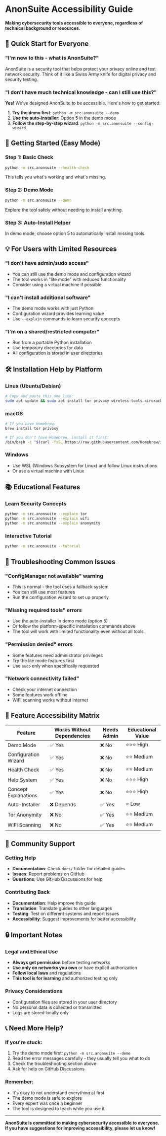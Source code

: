 # AnonSuite Accessibility Guide

**Making cybersecurity tools accessible to everyone, regardless of technical background or resources.**

## 🎯 Quick Start for Everyone

### "I'm new to this - what is AnonSuite?"
AnonSuite is a security tool that helps protect your privacy online and test network security. Think of it like a Swiss Army knife for digital privacy and security testing.

### "I don't have much technical knowledge - can I still use this?"
**Yes!** We've designed AnonSuite to be accessible. Here's how to get started:

1. **Try the demo first**: `python -m src.anonsuite --demo`
2. **Use the auto-installer**: Option 5 in the demo mode
3. **Follow the step-by-step wizard**: `python -m src.anonsuite --config-wizard`

## 🚀 Getting Started (Easy Mode)

### Step 1: Basic Check
```bash
python -m src.anonsuite --health-check
```
This tells you what's working and what's missing.

### Step 2: Demo Mode
```bash
python -m src.anonsuite --demo
```
Explore the tool safely without needing to install anything.

### Step 3: Auto-Install Helper
In demo mode, choose option 5 to automatically install missing tools.

## 💡 For Users with Limited Resources

### "I don't have admin/sudo access"
- You can still use the demo mode and configuration wizard
- The tool works in "lite mode" with reduced functionality
- Consider using a virtual machine if possible

### "I can't install additional software"
- The demo mode works with just Python
- Configuration wizard provides learning value
- Use `--explain` commands to learn security concepts

### "I'm on a shared/restricted computer"
- Run from a portable Python installation
- Use temporary directories for data
- All configuration is stored in user directories

## 🛠 Installation Help by Platform

### Linux (Ubuntu/Debian)
```bash
# Copy and paste this one line:
sudo apt update && sudo apt install tor privoxy wireless-tools aircrack-ng
```

### macOS
```bash
# If you have Homebrew:
brew install tor privoxy

# If you don't have Homebrew, install it first:
/bin/bash -c "$(curl -fsSL https://raw.githubusercontent.com/Homebrew/install/HEAD/install.sh)"
```

### Windows
- Use WSL (Windows Subsystem for Linux) and follow Linux instructions
- Or use a virtual machine with Linux

## 📚 Educational Features

### Learn Security Concepts
```bash
python -m src.anonsuite --explain tor
python -m src.anonsuite --explain wifi
python -m src.anonsuite --explain anonymity
```

### Interactive Tutorial
```bash
python -m src.anonsuite --tutorial
```

## 🔧 Troubleshooting Common Issues

### "ConfigManager not available" warning
- This is normal - the tool uses a fallback system
- You can still use most features
- Run the configuration wizard to set up properly

### "Missing required tools" errors
- Use the auto-installer in demo mode (option 5)
- Or follow the platform-specific installation commands above
- The tool will work with limited functionality even without all tools

### "Permission denied" errors
- Some features need administrator privileges
- Try the lite mode features first
- Use `sudo` only when specifically requested

### "Network connectivity failed"
- Check your internet connection
- Some features work offline
- WiFi scanning works without internet

## 🎯 Feature Accessibility Matrix

| Feature | Works Without Dependencies | Needs Admin | Educational Value |
|---------|---------------------------|-------------|-------------------|
| Demo Mode | ✅ Yes | ❌ No | ⭐⭐⭐ High |
| Configuration Wizard | ✅ Yes | ❌ No | ⭐⭐ Medium |
| Health Check | ✅ Yes | ❌ No | ⭐⭐ Medium |
| Help System | ✅ Yes | ❌ No | ⭐⭐⭐ High |
| Concept Explanations | ✅ Yes | ❌ No | ⭐⭐⭐ High |
| Auto-Installer | ❌ Depends | ✅ Yes | ⭐ Low |
| Tor Anonymity | ❌ No | ✅ Yes | ⭐⭐ Medium |
| WiFi Scanning | ❌ No | ✅ Yes | ⭐⭐ Medium |

## 🤝 Community Support

### Getting Help
- **Documentation**: Check `docs/` folder for detailed guides
- **Issues**: Report problems on GitHub
- **Questions**: Use GitHub Discussions for help

### Contributing Back
- **Documentation**: Help improve this guide
- **Translation**: Translate guides to other languages
- **Testing**: Test on different systems and report issues
- **Accessibility**: Suggest improvements for better accessibility

## 🔒 Important Notes

### Legal and Ethical Use
- **Always get permission** before testing networks
- **Use only on networks you own** or have explicit authorization
- **Follow local laws** and regulations
- **This tool is for learning** and authorized testing only

### Privacy Considerations
- Configuration files are stored in your user directory
- No personal data is collected or transmitted
- Logs are stored locally only

## 📞 Need More Help?

### If you're stuck:
1. Try the demo mode first: `python -m src.anonsuite --demo`
2. Read the error messages carefully - they usually tell you what to do
3. Check the troubleshooting section above
4. Ask for help on GitHub Discussions

### Remember:
- It's okay to not understand everything at first
- The demo mode is safe to explore
- Every expert was once a beginner
- The tool is designed to teach while you use it

---

**AnonSuite is committed to making cybersecurity accessible to everyone. If you have suggestions for improving accessibility, please let us know!**